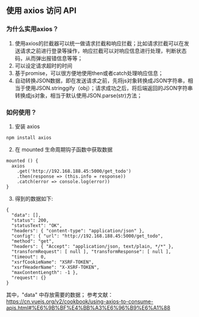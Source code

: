 ## 使用 axios 访问 API    
### 为什么实用axios？    
1. 使用axios的拦截器可以统一做请求拦截和响应拦截；比如请求拦截可以在发送请求之前进行登录等操作，响应拦截可以对响应信息进行处理，判断状态码，从而弹出报错信息等等；  
2. 可以设定请求超时的时间  
3. 基于promise，可以很方便地使用then或者catch处理响应信息；  
4. 自动转换JSON数据，即在发送请求之前，先将js对象转换成JSON字符串，相当于使用JSON.stringgify（obj）；请求成功之后，将后端返回的JSON字符串转换成js对象，相当于默认使用JSON.parse(str)方法；
### 如何使用？  

1. 安装 axios  
``` 
npm install axios  
```
2. 在 mounted 生命周期钩子函数中获取数据  
```
mounted () {
  axios
    .get('http://192.168.188.45:5000/get_todo')
    .then(response => (this.info = response))
    .catch(error => console.log(error))
}
```
3. 得到的数据如下:  
```
{ 
  "data": [], 
  "status": 200, 
  "statusText": "OK", 
  "headers": { "content-type": "application/json" }, 
  "config": { "url": "http://192.168.188.45:5000/get_todo", 
  "method": "get", 
  "headers": { "Accept": "application/json, text/plain, */*" }, 
  "transformRequest": [ null ], "transformResponse": [ null ], 
  "timeout": 0, 
  "xsrfCookieName": "XSRF-TOKEN", 
  "xsrfHeaderName": "X-XSRF-TOKEN", 
  "maxContentLength": -1 }, 
  "request": {} 
} 

```
其中，"data" 中存放需要的数据；
参考文献：https://cn.vuejs.org/v2/cookbook/using-axios-to-consume-apis.html#%E6%9B%BF%E4%BB%A3%E6%96%B9%E6%A1%88
